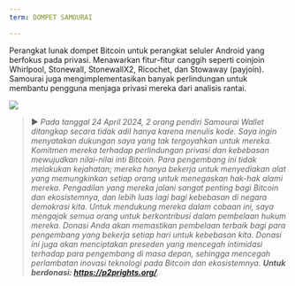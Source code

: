 ```yaml
---
term: DOMPET SAMOURAI

---
```

Perangkat lunak dompet Bitcoin untuk perangkat seluler Android yang berfokus pada privasi. Menawarkan fitur-fitur canggih seperti coinjoin Whirlpool, Stonewall, StonewallX2, Ricochet, dan Stowaway (payjoin). Samourai juga mengimplementasikan banyak perlindungan untuk membantu pengguna menjaga privasi mereka dari analisis rantai.

![](../../dictionnaire/assets/45.webp)

> ► *Pada tanggal 24 April 2024, 2 orang pendiri Samourai Wallet ditangkap secara tidak adil hanya karena menulis kode. Saya ingin menyatakan dukungan saya yang tak tergoyahkan untuk mereka. Komitmen mereka terhadap perlindungan privasi dan kebebasan mewujudkan nilai-nilai inti Bitcoin. Para pengembang ini tidak melakukan kejahatan; mereka hanya bekerja untuk menyediakan alat yang memungkinkan setiap orang untuk menegaskan hak-hak alami mereka. Pengadilan yang mereka jalani sangat penting bagi Bitcoin dan ekosistemnya, dan lebih luas lagi bagi kebebasan di negara demokrasi kita. Untuk mendukung mereka dalam cobaan ini, saya mengajak semua orang untuk berkontribusi dalam pembelaan hukum mereka. Donasi Anda akan memastikan pembelaan terbaik bagi para pengembang yang bekerja setiap hari untuk kebebasan kita. Donasi ini juga akan menciptakan preseden yang mencegah intimidasi terhadap para pengembang di masa depan, sehingga mencegah perlambatan inovasi teknologi pada Bitcoin dan ekosistemnya. **Untuk berdonasi: https://p2prights.org/**.*